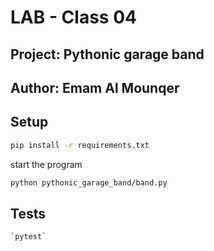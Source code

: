 # LAB - Class 04

## Project: Pythonic garage band

## Author: Emam Al Mounqer

## Setup

```bash
pip install -r requirements.txt
```

start the program

```bash
python pythonic_garage_band/band.py
```

## Tests

```bash
`pytest`
```

